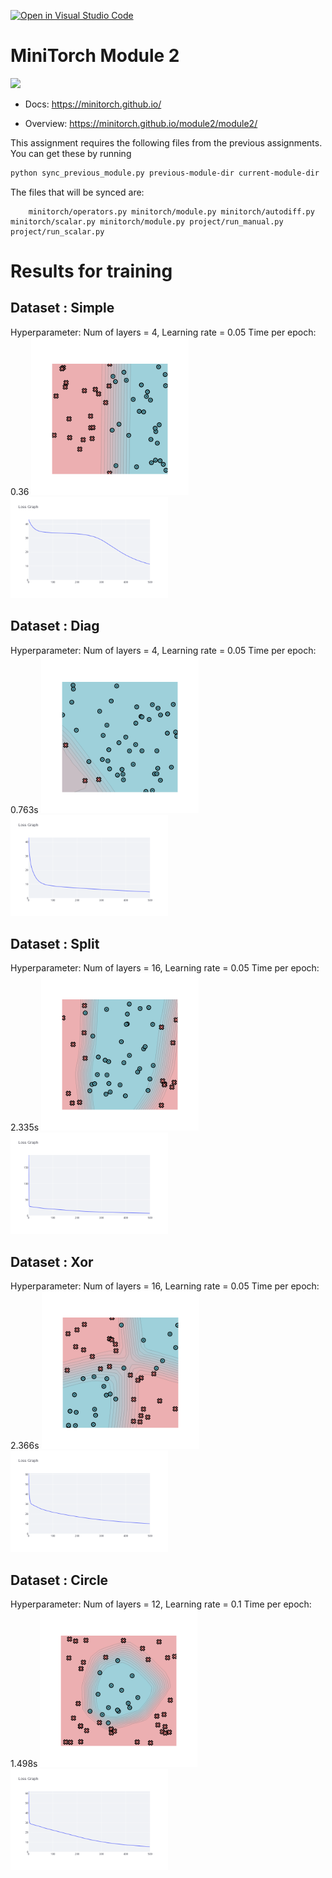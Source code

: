 [![Open in Visual Studio Code](https://classroom.github.com/assets/open-in-vscode-2e0aaae1b6195c2367325f4f02e2d04e9abb55f0b24a779b69b11b9e10269abc.svg)](https://classroom.github.com/online_ide?assignment_repo_id=15359881&assignment_repo_type=AssignmentRepo)
# MiniTorch Module 2

<img src="https://minitorch.github.io/minitorch.svg" width="50%">


* Docs: https://minitorch.github.io/

* Overview: https://minitorch.github.io/module2/module2/

This assignment requires the following files from the previous assignments. You can get these by running

```bash
python sync_previous_module.py previous-module-dir current-module-dir
```

The files that will be synced are:

        minitorch/operators.py minitorch/module.py minitorch/autodiff.py minitorch/scalar.py minitorch/module.py project/run_manual.py project/run_scalar.py

# Results for training

## Dataset : Simple
Hyperparameter: Num of layers = 4, Learning rate = 0.05
Time per epoch: 0.36
<img src="images/simple_plot.png" width="50%">
<img src="images/simple_graph.png" width="50%">

## Dataset : Diag
Hyperparameter: Num of layers = 4, Learning rate = 0.05
Time per epoch: 0.763s
<img src="images/diag_plot.png" width="50%">
<img src="images/diag_graph.png" width="50%">

## Dataset : Split
Hyperparameter: Num of layers = 16, Learning rate = 0.05
Time per epoch: 2.335s
<img src="images/split_plot.png" width="50%">
<img src="images/split_graph.png" width="50%">

## Dataset : Xor
Hyperparameter: Num of layers = 16, Learning rate = 0.05
Time per epoch: 2.366s
<img src="images/xor_plot.png" width="50%">
<img src="images/xor_graph.png" width="50%">


## Dataset : Circle
Hyperparameter: Num of layers = 12, Learning rate = 0.1
Time per epoch: 1.498s
<img src="images/circle_plot.png" width="50%">
<img src="images/circle_graph.png" width="50%">
<!-- 
## Dataset : Spiral
Hyperparameter: Num of layers = 12, Learning rate = 0.1
Time per epoch: 
<img src="images/spiral_plot.png" width="50%">
<img src="images/spiral_graph.png" width="50%"> -->
